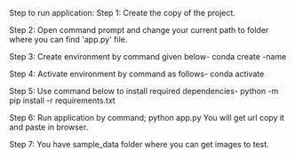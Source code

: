 Step to run application:
Step 1:	Create the copy of the project.


Step 2: Open command prompt and change your current path 
to folder where you can find 'app.py' file.


Step 3: Create environment by command given below-
conda create -name <environment name>


Step 4: Activate environment by command as follows-
conda activate <environment name>


Step 5: Use command below to install required dependencies-
python -m pip install -r requirements.txt


Step 6: Run application by command;
python app.py
You will get url copy it and paste in browser.


Step 7: You have sample_data folder where you can get images to test.
